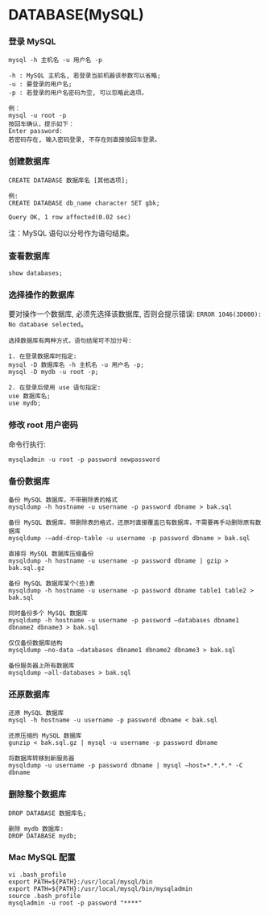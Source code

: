 DATABASE(MySQL)
===

### 登录 MySQL

```
mysql -h 主机名 -u 用户名 -p

-h : MySQL 主机名, 若登录当前机器该参数可以省略;
-u : 要登录的用户名;
-p : 若登录的用户名密码为空, 可以忽略此选项。

例：
mysql -u root -p
按回车确认，提示如下：
Enter password:
若密码存在, 输入密码登录, 不存在则直接按回车登录。
```

### 创建数据库

```
CREATE DATABASE 数据库名 [其他选项];

例:
CREATE DATABASE db_name character SET gbk;

Query OK, 1 row affected(0.02 sec)
```

注：MySQL 语句以分号作为语句结束。

### 查看数据库

```
show databases;
```

### 选择操作的数据库

要对操作一个数据库, 必须先选择该数据库, 否则会提示错误:
`ERROR 1046(3D000): No database selected`。

```
选择数据库有两种方式，语句结尾可不加分号:

1. 在登录数据库时指定:
mysql -D 数据库名 -h 主机名 -u 用户名 -p;
mysql -D mydb -u root -p;

2. 在登录后使用 use 语句指定:
use 数据库名;
use mydb;
```

### 修改 root 用户密码

命令行执行:

```
mysqladmin -u root -p password newpassword
```

### 备份数据库

```
备份 MySQL 数据库，不带删除表的格式
mysqldump -h hostname -u username -p password dbname > bak.sql

备份 MySQL 数据库，带删除表的格式，还原时直接覆盖已有数据库，不需要再手动删除原有数据库
mysqldump -–add-drop-table -u username -p password dbname > bak.sql

直接将 MySQL 数据库压缩备份
mysqldump -h hostname -u username -p password dbname | gzip > bak.sql.gz

备份 MySQL 数据库某个(些)表
mysqldump -h hostname -u username -p password dbname table1 table2 > bak.sql

同时备份多个 MySQL 数据库
mysqldump -h hostname -u username -p password –databases dbname1 dbname2 dbname3 > bak.sql

仅仅备份数据库结构
mysqldump –no-data –databases dbname1 dbname2 dbname3 > bak.sql

备份服务器上所有数据库
mysqldump –all-databases > bak.sql
```

### 还原数据库

```
还原 MySQL 数据库
mysql -h hostname -u username -p password dbname < bak.sql

还原压缩的 MySQL 数据库
gunzip < bak.sql.gz | mysql -u username -p password dbname

将数据库转移到新服务器
mysqldump -u username -p password dbname | mysql –host=*.*.*.* -C dbname
```

### 删除整个数据库

```
DROP DATABASE 数据库名;

删除 mydb 数据库:
DROP DATABASE mydb;
```

### Mac MySQL 配置
```
vi .bash_profile
export PATH=${PATH}:/usr/local/mysql/bin
export PATH=${PATH}:/usr/local/mysql/bin/mysqladmin
source .bash_profile
mysqladmin -u root -p password "****"
```
